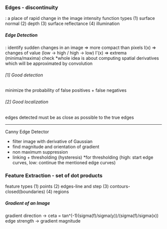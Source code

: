 ### Edges - discontinuity
: a place of rapid change in the image intensity function 
types (1) surface normal (2) depth (3) surface reflectance (4) illumination
##### Edge Detection 
: identify sudden changes in an image => more compact than pixels 
I(x) => changes of value (low -> high / high -> low)
I'(x) => extrema (minima/maxima) check
*whole idea is about computing spatial derivatives which will be approximated by convolution
###### [1] Good detection
minimize the probability of false positives + false negatives
###### [2] Good localization
edges detected must be as close as possible to the true edges
_____________________________________________________________
Canny Edge Detector
<process>
  - filter image with derivative of Gaussian
  - find magnitude and orientation of gradient
  - non maximum suppression
  - linking + thresholding (hysteresis)
  *for thresholding (high: start edge curves, low: continue the mentioned edge curves)

### Feature Extraction - set of dot products
feature types (1) points (2) edges-line and step (3) contours-closed(boundaries) (4) regions
##### Gradient of an Image
gradient direction -> ceta = tan^(-1)(sigma(f)/sigma(y))/(sigma(f)/sigma(x))
edge strength -> gradient magnitude
